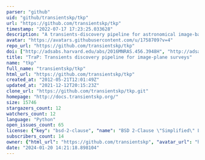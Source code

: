 ```yaml
---
parser: "github"
uid: "github/transientskp/tkp"
url: "https://github.com/transientskp/tkp"
timestamp: "2022-07-17 17:23:25.033628"
description: "A transients-discovery pipeline for astronomical image-based surveys"
avatar: "https://avatars.githubusercontent.com/u/1758709?v=4"
repo_url: "https://github.com/transientskp/tkp"
doi: ["http://adsabs.harvard.edu/abs/2016MNRAS.456.3948H", "http://adsabs.harvard.edu/abs/2015A%26C....11...25S", "https://ui.adsabs.harvard.edu/abs/2014ascl.soft12011T/abstract"]
title: "TraP: Transients discovery pipeline for image-plane surveys"
name: "tkp"
full_name: "transientskp/tkp"
html_url: "https://github.com/transientskp/tkp"
created_at: "2012-05-21T12:01:49Z"
updated_at: "2021-12-12T20:15:23Z"
clone_url: "https://github.com/transientskp/tkp.git"
homepage: "http://docs.transientskp.org/"
size: 15746
stargazers_count: 12
watchers_count: 12
language: "Python"
open_issues_count: 65
license: {"key": "bsd-2-clause", "name": "BSD 2-Clause \"Simplified\" License", "spdx_id": "BSD-2-Clause", "url": "https://api.github.com/licenses/bsd-2-clause", "node_id": "MDc6TGljZW5zZTQ="}
subscribers_count: 14
owner: {"html_url": "https://github.com/transientskp", "avatar_url": "https://avatars.githubusercontent.com/u/1758709?v=4", "login": "transientskp", "type": "Organization"}
date: "2024-01-20 14:21:18.898104"
---
```

